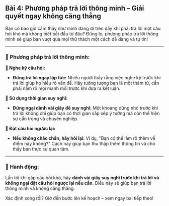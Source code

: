 ## Bài 4: Phương pháp trả lời thông minh – Giải quyết ngay không căng thẳng

Bạn có bao giờ cảm thấy như mình đang đi trên dây khi phải trả lời một câu hỏi khó mà không biết bắt đầu từ đâu? Đừng lo, phương pháp trả lời thông minh sẽ giúp bạn vượt qua mọi thử thách một cách dễ dàng và tự tin!

---

### 📌 Phương pháp trả lời thông minh:

**🔹 Nghe kỹ câu hỏi:**
- **Đừng trả lời ngay lập tức:** Nhiều người thấy rằng việc nghe kỹ trước khi trả lời giúp họ hiểu rõ vấn đề. Hãy tưởng tượng bạn là một thám tử, cần phải nắm rõ mọi manh mối trước khi đưa ra kết luận.

**🔹 Sử dụng thời gian suy nghĩ:**
- **Đừng ngại dành vài giây để suy nghĩ:** Một khoảng dừng nhỏ trước khi trả lời không chỉ giúp bạn có thời gian sắp xếp ý tưởng mà còn thể hiện sự cẩn trọng và chuyên nghiệp.

**🔹 Đặt câu hỏi ngược lại:**
- **Nếu không chắc chắn, hãy hỏi lại:** Ví dụ, "Bạn có thể làm rõ thêm về điểm này không?" Cách này giúp bạn thu thập thêm thông tin và cho thấy bạn thực sự quan tâm.

---

### 🚀 Hành động:

Lần tới khi gặp câu hỏi khó, hãy **dành vài giây suy nghĩ trước khi trả lời và không ngại đặt câu hỏi ngược lại nếu cần**. Điều này sẽ giúp bạn trả lời thông minh và không căng thẳng.

Xác định xong rồi? Giờ đến bước lên kế hoạch – xem ngay bài tiếp theo!